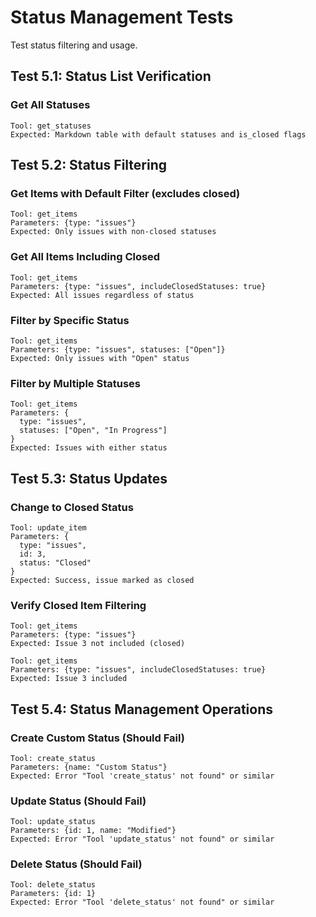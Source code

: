 # Status Management Tests

Test status filtering and usage.

## Test 5.1: Status List Verification

### Get All Statuses
```
Tool: get_statuses
Expected: Markdown table with default statuses and is_closed flags
```

## Test 5.2: Status Filtering

### Get Items with Default Filter (excludes closed)
```
Tool: get_items
Parameters: {type: "issues"}
Expected: Only issues with non-closed statuses
```

### Get All Items Including Closed
```
Tool: get_items
Parameters: {type: "issues", includeClosedStatuses: true}
Expected: All issues regardless of status
```

### Filter by Specific Status
```
Tool: get_items
Parameters: {type: "issues", statuses: ["Open"]}
Expected: Only issues with "Open" status
```

### Filter by Multiple Statuses
```
Tool: get_items
Parameters: {
  type: "issues",
  statuses: ["Open", "In Progress"]
}
Expected: Issues with either status
```

## Test 5.3: Status Updates

### Change to Closed Status
```
Tool: update_item
Parameters: {
  type: "issues",
  id: 3,
  status: "Closed"
}
Expected: Success, issue marked as closed
```

### Verify Closed Item Filtering
```
Tool: get_items
Parameters: {type: "issues"}
Expected: Issue 3 not included (closed)

Tool: get_items
Parameters: {type: "issues", includeClosedStatuses: true}
Expected: Issue 3 included
```

## Test 5.4: Status Management Operations

### Create Custom Status (Should Fail)
```
Tool: create_status
Parameters: {name: "Custom Status"}
Expected: Error "Tool 'create_status' not found" or similar
```

### Update Status (Should Fail)
```
Tool: update_status
Parameters: {id: 1, name: "Modified"}
Expected: Error "Tool 'update_status' not found" or similar
```

### Delete Status (Should Fail)
```
Tool: delete_status
Parameters: {id: 1}
Expected: Error "Tool 'delete_status' not found" or similar
```